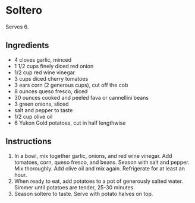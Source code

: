 # Soltero

Serves 6.

## Ingredients

- 4 cloves garlic, minced
- 1 1/2 cups finely diced red onion
- 1/2 cup red wine vinegar
- 3 cups diced cherry tomatoes
- 3 ears corn (2 generous cups), cut off the cob
- 8 ounces queso fresco, diced
- 30 ounces cooked and peeled fava or cannellini beans
- 3 green onions, sliced
- salt and pepper to taste
- 1/2 cup olive oil
- 6 Yukon Gold potatoes, cut in half lengthwise

## Instructions

1. In a bowl, mix together garlic, onions, and red wine vinegar. Add tomatoes, corn, queso fresco, and beans. Season with salt and pepper. Mix thoroughly. Add olive oil and mix again. Refrigerate for at least an hour.
2. When ready to eat, add potatoes to a pot of generously salted water. Simmer until potatoes are tender, 25-30 minutes.
3. Season soltero to taste. Serve with potato halves on top.
